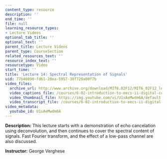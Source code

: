 ```yaml
---
content_type: resource
description: ''
end_time: ''
file: null
learning_resource_types:
- Lecture Videos
optional_tab_title: ''
optional_text: ''
parent_title: Lecture Videos
parent_type: CourseSection
related_resources_text: ''
resource_index_text: ''
resourcetype: Video
start_time: ''
title: 'Lecture 14: Spectral Representation of Signals'
uid: 77b46090-fd61-20ea-5957-38f728a00f7b
video_files:
  archive_url: http://www.archive.org/download/MIT6.02F12/MIT6_02F12_lec14_300k.mp4
  video_captions_file: /courses/6-02-introduction-to-eecs-ii-digital-communication-systems-fall-2012/c2a29def6180511d98f2fa4b29d11055_U1sAeMwdm6A.vtt
  video_thumbnail_file: https://img.youtube.com/vi/U1sAeMwdm6A/default.jpg
  video_transcript_file: /courses/6-02-introduction-to-eecs-ii-digital-communication-systems-fall-2012/c9651b26578f51a70b5c218f0161d275_U1sAeMwdm6A.pdf
video_metadata:
  youtube_id: U1sAeMwdm6A
---
```


**Description:** This lecture starts with a demonstration of echo cancelation using deconvolution, and then continues to cover the spectral content of signals. Fast Fourier transform, and the effect of a low-pass channel are also discussed.

**Instructor:** George Verghese